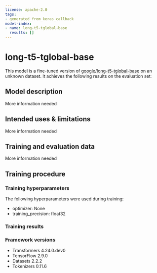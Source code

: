 ```yaml
---
license: apache-2.0
tags:
- generated_from_keras_callback
model-index:
- name: long-t5-tglobal-base
  results: []
---
```


<!-- This model card has been generated automatically according to the information Keras had access to. You should
probably proofread and complete it, then remove this comment. -->

# long-t5-tglobal-base

This model is a fine-tuned version of [google/long-t5-tglobal-base](https://huggingface.co/google/long-t5-tglobal-base) on an unknown dataset.
It achieves the following results on the evaluation set:


## Model description

More information needed

## Intended uses & limitations

More information needed

## Training and evaluation data

More information needed

## Training procedure

### Training hyperparameters

The following hyperparameters were used during training:
- optimizer: None
- training_precision: float32

### Training results



### Framework versions

- Transformers 4.24.0.dev0
- TensorFlow 2.9.0
- Datasets 2.2.2
- Tokenizers 0.11.6
